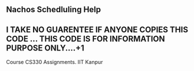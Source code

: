 Nachos Schedluling Help
-----------------------
I TAKE NO GUARENTEE IF ANYONE COPIES THIS CODE ... THIS CODE IS FOR INFORMATION PURPOSE ONLY....+1
-----------------------

Course CS330 Assignments.
IIT Kanpur
